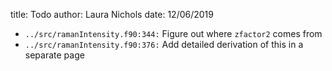 title: Todo
author: Laura Nichols
date: 12/06/2019

* `../src/ramanIntensity.f90:344:` Figure out where `zfactor2` comes from
* `../src/ramanIntensity.f90:376:` Add detailed derivation of this in a separate page
